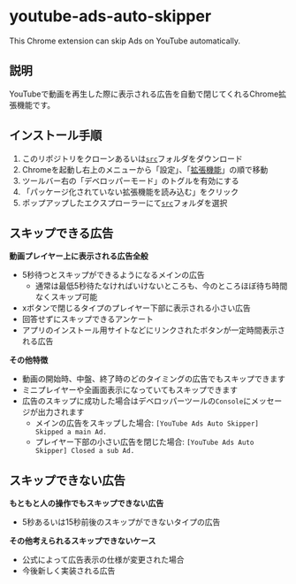 # youtube-ads-auto-skipper
This Chrome extension can skip Ads on YouTube automatically.

## 説明

YouTubeで動画を再生した際に表示される広告を自動で閉じてくれるChrome拡張機能です。

## インストール手順

1. このリポジトリをクローンあるいは[`src`](https://github.com/oioigohan/youtube-ads-auto-skipper/tree/main/src)フォルダをダウンロード
2. Chromeを起動し右上のメニューから「設定」、「[拡張機能](chrome://extensions/)」の順で移動
3. ツールバー右の「デベロッパーモード」のトグルを有効にする
4. 「パッケージ化されていない拡張機能を読み込む」をクリック
5. ポップアップしたエクスプローラーにて[`src`](https://github.com/oioigohan/youtube-ads-auto-skipper/tree/main/src)フォルダを選択

## スキップできる広告

**動画プレイヤー上に表示される広告全般**

- 5秒待つとスキップができるようになるメインの広告
  - 通常は最低5秒待たなければいけないところも、今のところほぼ待ち時間なくスキップ可能
- xボタンで閉じるタイプのプレイヤー下部に表示される小さい広告
- 回答せずにスキップできるアンケート
- アプリのインストール用サイトなどにリンクされたボタンが一定時間表示される広告

**その他特徴**

- 動画の開始時、中盤、終了時のどのタイミングの広告でもスキップできます
- ミニプレイヤーや全画面表示になっていてもスキップできます
- 広告のスキップに成功した場合はデベロッパーツールの`Console`にメッセージが出力されます
  - メインの広告をスキップした場合: `[YouTube Ads Auto Skipper] Skipped a main Ad.`
  - プレイヤー下部の小さい広告を閉じた場合: `[YouTube Ads Auto Skipper] Closed a sub Ad.`

## スキップできない広告

**もともと人の操作でもスキップできない広告**

- 5秒あるいは15秒前後のスキップができないタイプの広告

**その他考えられるスキップできないケース**

- 公式によって広告表示の仕様が変更された場合
- 今後新しく実装される広告

